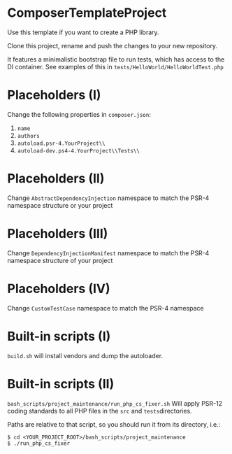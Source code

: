 # ComposerTemplateProject

Use this template if you want to create a PHP library. 

Clone this project, rename and push the changes to your new repository.

It features a minimalistic bootstrap file to run tests, which has access to the DI container. See examples of this in `tests/HelloWorld/HelloWorldTest.php` 

# Placeholders (I)
Change the following properties in `composer.json`:
1. `name` 
2. `authors`
3. `autoload.psr-4.YourProject\\`
4. `autoload-dev.ps4-4.YourProject\\Tests\\`

# Placeholders (II)
Change `AbstractDependencyInjection` namespace to match the PSR-4 namespace structure or your project

# Placeholders (III)
Change `DependencyInjectionManifest` namespace to match the PSR-4 namespace structure of your project

# Placeholders (IV)
Change `CustomTestCase` namespace to match the PSR-4 namespace

# Built-in scripts (I)
`build.sh` will install vendors and dump the autoloader.

# Built-in scripts (II)
`bash_scripts/project_maintenance/run_php_cs_fixer.sh` Will apply PSR-12 coding standards to all PHP files in the `src` and `tests`directories. 

Paths are relative to that script, so you should run it from its directory, i.e.:

```
$ cd <YOUR_PROJECT_ROOT>/bash_scripts/project_maintenance
$ ./run_php_cs_fixer

